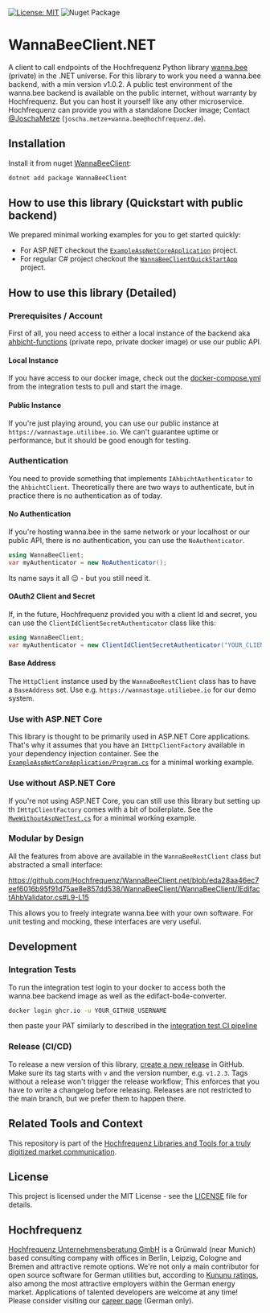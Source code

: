 [![License: MIT](https://img.shields.io/badge/License-MIT-yellow.svg)](LICENSE)
![Nuget Package](https://badgen.net/nuget/v/WannaBeeClient)

# WannaBeeClient.NET
A client to call endpoints of the Hochfrequenz Python library [wanna.bee](https://github.com/Hochfrequenz/wanna.bee) (private) in the .NET universe.
For this library to work you need a wanna.bee backend, with a min version v1.0.2.
A public test environment of the wanna.bee backend is available on the public internet, without warranty by Hochfrequenz.
But you can host it yourself like any other microservice.
Hochfrequenz can provide you with a standalone Docker image; Contact [@JoschaMetze](https://github.com/joschametze) (`joscha.metze+wanna.bee@hochfrequenz.de`).

## Installation

Install it from nuget [WannaBeeClient](https://www.nuget.org/packages/WannaBeeClient):

```bash
dotnet add package WannaBeeClient
```

## How to use this library (Quickstart with public backend)
We prepared minimal working examples for you to get started quickly:

* For ASP.NET checkout the [`ExampleAspNetCoreApplication`](AhbichtClient/ExampleAspNetCoreApplication/Program.cs) project.
* For regular C# project checkout the [`WannaBeeClientQuickStartApp`](WannaBeeClientQuickStartApp/Program.cs) project.

## How to use this library (Detailed)

### Prerequisites / Account
First of all, you need access to either a local instance of the backend aka [ahbicht-functions](https://github.com/Hochfrequenz/wanna.bee) (private repo, private docker image) or use our public API.

#### Local Instance
If you have access to our docker image, check out the [docker-compose.yml](WannaBeeClient/WannaBeeClient.IntegrationTest/docker-compose.yml) from the integration tests to pull and start the image.

#### Public Instance
If you're just playing around, you can use our public instance at `https://wannastage.utilibee.io`.
We can't guarantee uptime or performance, but it should be good enough for testing.

### Authentication

You need to provide something that implements `IAhbichtAuthenticator` to the `AhbichtClient`.
Theoretically there are two ways to authenticate, but in practice there is no authentication as of today.

#### No Authentication

If you're hosting wanna.bee in the same network or your localhost or our public API, there is no authentication, you can use the `NoAuthenticator`.

```csharp
using WannaBeeClient;
var myAuthenticator = new NoAuthenticator();
```
Its name says it all 😉 - but you still need it.

#### OAuth2 Client and Secret
If, in the future, Hochfrequenz provided you with a client Id and secret, you can use the `ClientIdClientSecretAuthenticator` class like this:

```csharp
using WannaBeeClient;
var myAuthenticator = new ClientIdClientSecretAuthenticator("YOUR_CLIENT_ID", "YOUR_CLIENT_SECRET");
```

#### Base Address
The `HttpClient` instance used by the `WannaBeeRestClient` class has to have a `BaseAddress` set.
Use e.g. `https://wannastage.utiliebee.io` for our demo system.

### Use with ASP.NET Core
This library is thought to be  primarily used in ASP.NET Core applications.
That's why it assumes that you have an `IHttpClientFactory` available in your dependency injection container.
See the [`ExampleAspNetCoreApplication/Program.cs`](AhbichtClient/ExampleAspNetCoreApplication/Program.cs) for a minimal working example.

### Use without ASP.NET Core
If you're not using ASP.NET Core, you can still use this library but setting up th `IHttpClientFactory` comes with a bit of boilerplate.
See the [`MweWithoutAspNetTest.cs`](AhbichtClient/WannaBeeClient.IntegrationTest/MweWithoutAspNetTest.cs) for a minimal working example.

### Modular by Design
All the features from above are available in the `WannaBeeRestClient` class but abstracted a small interface:

https://github.com/Hochfrequenz/WannaBeeClient.net/blob/eda28aa46ec7eef6016b95f91d75ae8e857dd538/WannaBeeClient/WannaBeeClient/IEdifactAhbValidator.cs#L9-L15

This allows you to freely integrate wanna.bee with your own software.
For unit testing and mocking, these interfaces are very useful.

## Development

### Integration Tests

To run the integration test login to your docker to access both the wanna.bee backend image as well as the edifact-bo4e-converter.

```bash
docker login ghcr.io -u YOUR_GITHUB_USERNAME
```

then paste your PAT similarly to described in the [integration test CI pipeline](.github/workflows/integrationtests.yml)

### Release (CI/CD)

To release a new version of this library, [create a new release](https://github.com/Hochfrequenz/WannaBeeClient.net/releases/new) in GitHub.
Make sure its tag starts with `v` and the version number, e.g. `v1.2.3`.
Tags without a release won't trigger the release workflow; This enforces that you have to write a changelog before releasing.
Releases are not restricted to the main branch, but we prefer them to happen there.

## Related Tools and Context
This repository is part of the [Hochfrequenz Libraries and Tools for a truly digitized market communication](https://github.com/Hochfrequenz/digital_market_communication/).

## License
This project is licensed under the MIT License - see the [LICENSE](LICENSE) file for details.

## Hochfrequenz
[Hochfrequenz Unternehmensberatung GmbH](https://www.hochfrequenz.de) is a Grünwald (near Munich) based consulting company with offices in Berlin, Leipzig, Cologne and Bremen and attractive remote options.
We're not only a main contributor for open source software for German utilities but, according to [Kununu ratings](https://www.kununu.com/de/hochfrequenz-unternehmensberatung1), also among the most attractive employers within the German energy market. Applications of talented developers are welcome at any time!
Please consider visiting our [career page](https://www.hochfrequenz.de/index.php/karriere/aktuelle-stellenausschreibungen/full-stack-entwickler) (German only).
